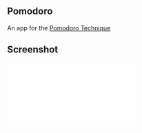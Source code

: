 ## Pomodoro
An app for the [Pomodoro Technique](https://en.wikipedia.org/wiki/Pomodoro_Technique)

## Screenshot
![screenshot](screenshot.md)